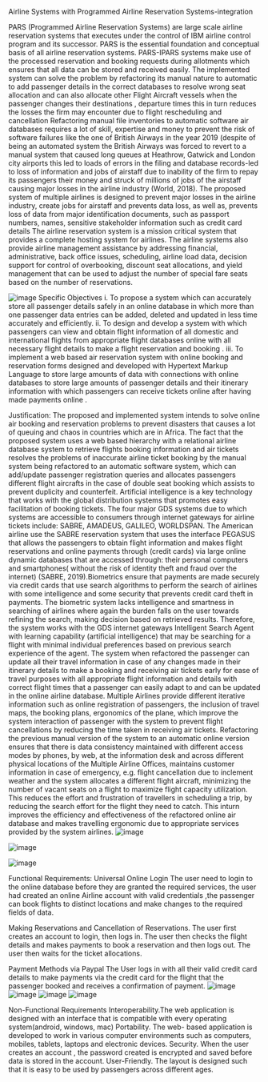 Airline Systems with Programmed Airline Reservation Systems-integration

 PARS (Programmed Airline Reservation Systems) are large scale airline reservation systems that executes under the control of IBM 
airline control program and its successor. PARS is the essential foundation and conceptual basis of all 
airline reservation systems. PARS-IPARS systems make use of the processed reservation and booking 
requests during allotments which ensures that all data can be stored and received easily.
The implemented system can solve the problem by refactoring its manual nature to automatic to add passenger details in the correct databases to 
resolve wrong seat allocation and can also allocate other Flight Aircraft vessels when the 
passenger changes their destinations , departure times this in turn reduces the losses the firm may 
encounter due to flight rescheduling and cancellation
Refactoring manual file inventories to automatic software air databases requires a lot of skill, expertise and 
money to prevent the risk of software failures like the one of British Airways in the year 2019 (despite of 
being an automated system the British Airways was forced to revert to a manual system that caused long 
queues at Heathrow, Gatwick and London city airports this led to loads of errors in the filing and database 
records-led to loss of information and jobs of airstaff due to inability of the firm to repay its passengers 
their money and struck of millions of jobs of the airstaff causing major losses in the airline industry (World, 
2018). The proposed system of multiple airlines is designed to prevent major losses in the airline industry,
create jobs for airstaff and prevents data loss, as well as, prevents loss of data from major identification 
documents, such as passport numbers, names, sensitive stakeholder information such as credit card details
The airline reservation system is a mission critical system that provides a complete hosting system for 
airlines. The airline systems also provide airline management assistance by addressing financial, 
administrative, back office issues, scheduling, airline load data, decision support for control of overbooking, 
discount seat allocations, and yield management that can be used to adjust the number of special fare seats 
based on the number of reservations.

![image](https://github.com/Shweta1702/Airline-Systems-Blockchain-based/assets/98207035/1bfb9cb2-83e8-497f-9877-d004a653d61e)
Specific Objectives
i. To propose a system which can accurately store all passenger details safely in an online database 
in which more than one passenger data entries can be added, deleted and updated in less time 
accurately and efficiently.
ii. To design and develop a system with which passengers can view and obtain flight information of all 
domestic and international flights from appropriate flight databases online with all necessary flight 
details to make a flight reservation and booking .
iii. To implement a web based air reservation system with online booking and reservation forms 
designed and developed with Hypertext Markup Language to store large amounts of data with 
connections with online databases to store large amounts of passenger details and their itinerary 
information with which passengers can receive tickets online after having made payments online .

 Justification:
The proposed and implemented system intends to solve online air booking and reservation problems to 
prevent disasters that causes a lot of queuing and chaos in countries which are in Africa. The fact that the 
proposed system uses a web based hierarchy with a relational airline database system to retrieve flights 
booking information and air tickets resolves the problems of inaccurate airline ticket booking by the manual 
system being refactored to an automatic software system, which can add/update passenger registration 
queries and allocates passengers different flight aircrafts in the case of double seat booking which assists 
to prevent duplicity and counterfeit. 
Artificial intelligence is a key technology that works with the global distribution systems that promotes easy 
facilitation of booking tickets. The four major GDS systems due to which systems are accessible to 
consumers through internet gateways for airline tickets include: SABRE, AMADEUS, GALILEO,
WORLDSPAN. The American airline use the SABRE reservation system that uses the interface PEGASUS 
that allows the passengers to obtain flight information and makes flight reservations and online payments 
through (credit cards) via large online dynamic databases that are accessed through: their personal 
computers and smartphones( without the risk of identity theft and fraud over the internet) (SABRE, 
2019).Biometrics ensure that payments are made securely via credit cards that use search algorithms to 
perform the search of airlines with some intelligence and some security that prevents credit card theft in 
payments. The biometric system lacks intelligence and smartness in searching of airlines where again the 
burden falls on the user towards refining the search, making decision based on retrieved results. Therefore,
the system works with the GDS internet gateways Intelligent Search Agent with learning capability 
(artificial intelligence) that may be searching for a flight with minimal individual preferences based on 
previous search experience of the agent.
The system when refactored the passenger can update all their travel 
information in case of any changes made in their itinerary details to make a booking and receiving air 
tickets early for ease of travel purposes with all appropriate flight information and details with correct 
flight times that a passenger can easily adapt to and can be updated in the online airline database.
Multiple Airlines provide different iterative information such as online registration of passengers, the 
inclusion of travel maps, the booking plans, ergonomics of the plane, which improve the system interaction
of passenger with the system to prevent flight cancellations by reducing the time taken in receiving air
tickets.
Refactoring the previous manual version of the system to an automatic online version ensures that 
there is data consistency maintained with different access modes by phones, by web, at the information 
desk and across different physical locations of the Multiple Airline Offices, maintains customer information 
in case of emergency, e.g. flight cancellation due to inclement weather and the system allocates a different 
flight aircraft, minimizing the number of vacant seats on a flight to maximize flight capacity utilization.
This reduces the effort and frustration of travellers in scheduling a trip, by reducing the search effort for 
the flight they need to catch. This inturn improves the efficiency and effectiveness of the refactored online 
air database and makes travelling ergonomic due to appropriate services provided by the system airlines.
![image](https://github.com/Shweta1702/Airline-Systems-Blockchain-based/assets/98207035/3f51273d-ca5a-43a2-a78e-f1c889cb9b76)


![image](https://github.com/Shweta1702/Airline-Systems-Blockchain-based/assets/98207035/03d8c251-b2e7-4b48-99bc-7f56d2c175e1)


![image](https://github.com/Shweta1702/Airline-Systems-Blockchain-based/assets/98207035/18ef289d-3c8e-4c0a-8019-126d34c27dca)


Functional Requirements:
Universal Online Login
The user need to login to the online database before they are granted the required services, the user had 
created an online Airline account with valid credentials ,the passenger can book flights to distinct locations 
and make changes to the required fields of data.

 Making Reservations and Cancellation of Reservations.
The user first creates an account to login, then logs in. The user then checks the flight details and makes 
payments to book a reservation and then logs out. The user then waits for the ticket allocations.

 Payment Methods via Paypal
The User logs in with all their valid credit card details to make payments via the credit card for the flight 
that the passenger booked and receives a confirmation of payment.
![image](https://github.com/Shweta1702/Airline-Systems-Blockchain-based/assets/98207035/9c45a9cc-5d6e-48ed-99b3-421033db1c4e)
![image](https://github.com/Shweta1702/Airline-Systems-Blockchain-based/assets/98207035/220f18b6-dbb6-48eb-af16-e1a6daa2ad1c)
![image](https://github.com/Shweta1702/Airline-Systems-Blockchain-based/assets/98207035/3aa32ee2-2dc1-4453-8a60-a7d1a2d9ca0f)
![image](https://github.com/Shweta1702/Airline-Systems-Blockchain-based/assets/98207035/3dd71bf2-1649-43d4-b2dc-907618b8f440)



 Non-Functional Requirements
 Interoperability.The web application is designed with an interface that is compatible with 
every operating system(android, windows, mac)
 Portability. The web- based application is developed to work in various computer 
environments such as computers, mobiles, tablets, laptops and electronic devices.
 Security. When the user creates an account , the password created is encrypted and saved 
before data is stored in the account.
User-Friendly. The layout is designed such that it is easy to be used by passengers across 
different ages.



